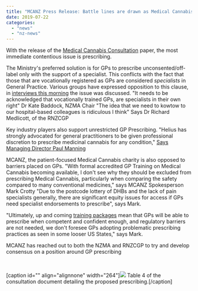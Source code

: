 ```yaml
---
title: "MCANZ Press Release: Battle lines are drawn as Medical Cannabis prescribing restrictions universally derided"
date: 2019-07-22
categories: 
  - "news"
  - "nz-news"
---
```


With the release of the [Medical Cannabis Consultation](https://consult.health.govt.nz/medsafe/medicinal-cannabis-scheme-consultation/supporting_documents/medicinalcannabisschemeconsultationdocument.pdf) paper, the most immediate contentious issue is prescribing.

The Ministry's preferred solution is for GPs to prescribe unconsented/off-label only with the support of a specialist. This conflicts with the fact that those that are vocationally registered as GPs are considered _specialists_ in General Practice. Various groups have expressed opposition to this clause, in [interviews this morning](https://www.rnz.co.nz/audio/player?audio_id=2018703643) the issue was discussed. "It needs to be acknowledged that vocationally trained GPs, are specialists in their own right" Dr Kate Baddock, NZMA Chair "The idea that we need to kowtow to our hospital-based colleagues is ridiculous I think" Says Dr Richard Medlicott, of the RNZCGP

Key industry players also support unrestricted GP Prescribing. "Helius has strongly advocated for general practitioners to be given professional discretion to prescribe medicinal cannabis for any condition," [Says Managing Director Paul Manning](http://www.scoop.co.nz/stories/PO1907/S00142/cannabis-scheme-heading-in-the-right-direction.htm)

MCANZ, the patient-focused Medical Cannabis charity is also opposed to barriers placed on GPs. "With formal accredited GP Training on Medical Cannabis becoming available, I don't see why they should be excluded from prescribing Medical Cannabis, particularly when comparing the safety compared to many conventional medicines," says MCANZ Spokesperson Mark Crotty "Due to the postcode lottery of DHBs and the lack of pain specialists generally, there are significant equity issues for access if GPs need specialist endorsements to prescribe", says Mark.

"Ultimately, up and coming [training packages](https://rnzcgp.org.nz/intranet/iCore/Events/Event_Display.aspx?EventKey=CME0724&WebsiteKey=fea2409c-620a-498d-bcf8-79eac4968050) mean that GPs will be able to prescribe when competent and confident enough, and regulatory barriers are not needed, we don't foresee GPs adopting problematic prescribing practices as seen in some looser US States," says Mark.

MCANZ has reached out to both the NZMA and RNZCGP to try and develop  consensus on a position around GP prescribing

 

\[caption id="" align="alignnone" width="264"\]![](/wp-content/uploads/2022/04/1b7f0369-a0f3-4d46-9582-57549064edec.png) Table 4 of the consultation document detailing the proposed prescribing.\[/caption\]
